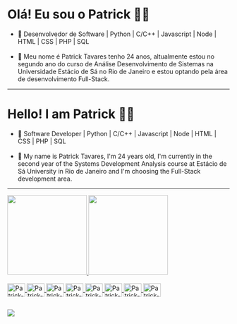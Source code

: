 <h1>Olá! Eu sou o Patrick 👋🏻</h1>

<ul>
  <li>🔭 Desenvolvedor de Software | Python | C/C++ | Javascript | Node | HTML | CSS | PHP | SQL</li>
  <br>
  <li>🌱 Meu nome é Patrick Tavares tenho 24 anos, altualmente estou no segundo ano do curso de Análise Desenvolvimento de Sistemas na Universidade Estácio de Sá no Rio de Janeiro e estou optando pela área de desenvolvimento Full-Stack.</li>
</ul>
<hr/>
<h1>Hello! I am Patrick 👋🏻</h1>

<ul>
  <li>🔭 Software Developer | Python | C/C++ | Javascript | Node | HTML | CSS | PHP | SQL</li>
  <br>
  <li>🌱 My name is Patrick Tavares, I'm 24 years old, I'm currently in the second year of the Systems Development Analysis course at Estácio de Sá University in Rio de Janeiro and I'm choosing the Full-Stack development area.</li>
</ul>
<hr>

<div>
  <a href="https://github.com/Patrick-Al">
  <img height="180em" src="https://github-readme-stats.vercel.app/api?username=Patrick-Al&show_icons=true&theme=dark&include_all_commits=true&count_private=true&exclude_repo=Python"/>
  <img height="180em" src="https://github-readme-stats.vercel.app/api/top-langs/?username=Patrick-Al&layout=donut&langs_count=7&theme=dark&exclude_repo=Python"/>
</div>

<div style="display: inline_block"><br>
  <img align="center" alt="Patrick-Python" height="30" width="40" src="https://cdn.jsdelivr.net/gh/devicons/devicon@latest/icons/javascript/javascript-original.svg" />
  <img align="center" alt="Patrick-Python" height="30" width="40" src="https://cdn.jsdelivr.net/gh/devicons/devicon@latest/icons/jupyter/jupyter-original.svg" />
  <img align="center" alt="Patrick-Python" height="30" width="40" src="https://cdn.jsdelivr.net/gh/devicons/devicon@latest/icons/html5/html5-original.svg" />
  <img align="center" alt="Patrick-Python" height="30" width="40" src="https://cdn.jsdelivr.net/gh/devicons/devicon@latest/icons/php/php-original.svg" />
  <img align="center" alt="Patrick-Python" height="30" width="40" src="https://cdn.jsdelivr.net/gh/devicons/devicon@latest/icons/typescript/typescript-original.svg" />
  <img align="center" alt="Patrick-Python" height="30" width="40" src="https://cdn.jsdelivr.net/gh/devicons/devicon@latest/icons/nodejs/nodejs-original-wordmark.svg" />
  <img align="center" alt="Patrick-Python" height="30" width="40" src="https://cdn.jsdelivr.net/gh/devicons/devicon@latest/icons/python/python-original.svg" />
  <img align="center" alt="Patrick-Python" height="30" width="40" src="https://cdn.jsdelivr.net/gh/devicons/devicon@latest/icons/C#/C#-original.svg" />
</div>

##
<div>
  <a href="https://www.linkedin.com/in/patrick-a-4a1b60174" target="_blank"><img src="https://img.shields.io/badge/LinkedIn-0077B5?style=for-the-badge&logo=linkedin&logoColor=white" target="_blank"/></a>
</div>
